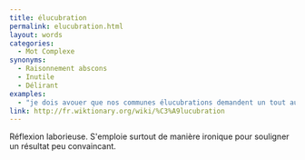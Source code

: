 ```yaml
---
title: élucubration
permalink: elucubration.html
layout: words
categories:
  - Mot Complexe
synonyms:
  - Raisonnement abscons
  - Inutile
  - Délirant
examples:
  - "je dois avouer que nos communes élucubrations demandent un tout autre travail concomitant qu'il n'est pas toujours facile de maintenir (d'où l'intérêt de notre collaboration !)."
link: http://fr.wiktionary.org/wiki/%C3%A9lucubration
---
```


Réflexion laborieuse. S'emploie surtout de manière ironique pour souligner un résultat peu convaincant. 
